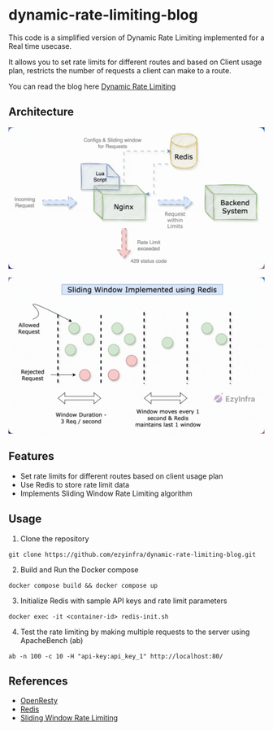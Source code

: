 # dynamic-rate-limiting-blog

This code is a simplified version of Dynamic Rate Limiting implemented for a Real time usecase.

It allows you to set rate limits for different routes and based on Client usage plan, restricts the number of requests a client can make to a route.

You can read the blog here [Dynamic Rate Limiting](https://blog.ezyinfra.dev/implementing-real-time-dynamic-rate-limiting-for-apis-using-nginx-redis-d69d0b5e8093)

## Architecture

![Architecture](./images/architecture.gif)

![Sliding Window](./images/sliding-window.gif)

## Features

- Set rate limits for different routes based on client usage plan
- Use Redis to store rate limit data
- Implements Sliding Window Rate Limiting algorithm

## Usage

1. Clone the repository
```
git clone https://github.com/ezyinfra/dynamic-rate-limiting-blog.git
```
2. Build and Run the Docker compose
```
docker compose build && docker compose up
```
3. Initialize Redis with sample API keys and rate limit parameters
```
docker exec -it <container-id> redis-init.sh
```
4. Test the rate limiting by making multiple requests to the server using ApacheBench (ab)
```
ab -n 100 -c 10 -H "api-key:api_key_1" http://localhost:80/
```

## References

- [OpenResty](https://openresty.org/)
- [Redis](https://redis.io/)
- [Sliding Window Rate Limiting](https://www.nginx.com/blog/rate-limiting-nginx/)
